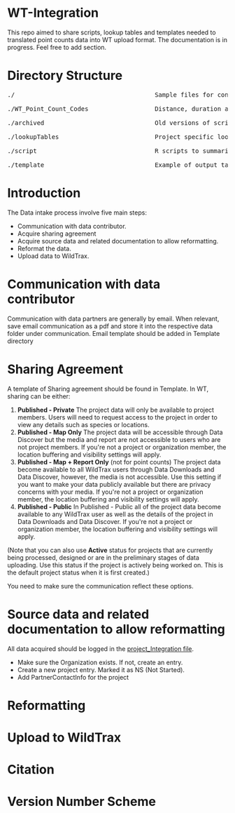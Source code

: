 # WT-Integration

This repo aimed to share scripts, lookup tables and templates needed to translated point counts data into WT upload format. The documentation is in progress. Feel free to add section. 

# Directory Structure
<pre>
./                                      Sample files for configuring and running scripts

./WT_Point_Count_Codes                  Distance, duration and species code used by WT database

./archived                              Old versions of scripts 

./lookupTables                          Project specific lookup tables created to allow translation from source data to WildTrax format

./script                                R scripts to summarize WT output for validation checks

./template                              Example of output table structure, communication, ...
</pre>

# Introduction

The Data intake process involve five main steps:

* Communication with data contributor.
* Acquire sharing agreement
* Acquire source data and related documentation to allow reformatting.
* Reformat the data.
* Upload data to WildTrax.


# Communication with data contributor

Communication  with data partners are generally by email. When relevant, save email communication as a pdf and store it into the respective data folder under communication. Email template should be added in Template directory 


# Sharing Agreement

A template of Sharing agreement should be found in Template. In WT, sharing can be either:

1. **Published - Private** The project data will only be available to project members. Users will need to request access to the project in order to view any details such as species or locations.
2. **Published - Map Only** The project data will be accessible through Data Discover but the media and report are not accessible to users who are not project members. If you're not a project or organization member, the location buffering and visibility settings will apply.
3. **Published - Map + Report Only** (not for point counts) The project data become available to all WildTrax users through Data Downloads and Data Discover, however, the media is not accessible. Use this setting if you want to make your data publicly available but there are privacy concerns with your media. If you're not a project or organization member, the location buffering and visibility settings will apply.
4. **Published - Public** In Published - Public all of the project data become available to any WildTrax user as well as the details of the project in Data Downloads and Data Discover. If you're not a project or organization member, the location buffering and visibility settings will apply.

(Note that you can also use **Active** status for projects that are currently being processed, designed or are in the preliminary stages of data uploading. Use this status if the project is actively being worked on. This is the default project status when it is first created.)

You need to make sure the communication reflect these options.


# Source data and related documentation to allow reformatting

All data acquired should be logged in the [project_Integration file](https://github.com/MelinaHoule/WT-Integration/blob/345282009ddcbd465f07789eca1cc0b8ba78e13a/project_Integration.xlsx). 

* Make sure the Organization exists. If not, create an entry.
* Create a new project entry. Marked it as NS (Not Started). 
* Add PartnerContactInfo for the project

# Reformatting



# Upload to WildTrax

# Citation

# Version Number Scheme
